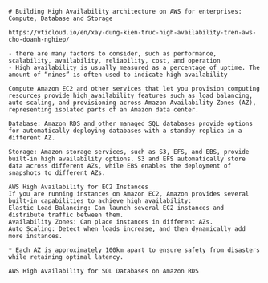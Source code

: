     # Building High Availability architecture on AWS for enterprises: Compute, Database and Storage 
    
    https://vticloud.io/en/xay-dung-kien-truc-high-availability-tren-aws-cho-doanh-nghiep/

    - there are many factors to consider, such as performance, scalability, availability, reliability, cost, and operation
    - High availability is usually measured as a percentage of uptime. The amount of “nines” is often used to indicate high availability

    Compute Amazon EC2 and other services that let you provision computing resources provide high availability features such as load balancing, auto-scaling, and provisioning across Amazon Availability Zones (AZ), representing isolated parts of an Amazon data center.

    Database: Amazon RDS and other managed SQL databases provide options for automatically deploying databases with a standby replica in a different AZ.

    Storage: Amazon storage services, such as S3, EFS, and EBS, provide built-in high availability options. S3 and EFS automatically store data across different AZs, while EBS enables the deployment of snapshots to different AZs.

    AWS High Availability for EC2 Instances
    If you are running instances on Amazon EC2, Amazon provides several built-in capabilities to achieve high availability:
    Elastic Load Balancing: Can launch several EC2 instances and distribute traffic between them.
    Availability Zones: Can place instances in different AZs.
    Auto Scaling: Detect when loads increase, and then dynamically add more instances.

    * Each AZ is approximately 100km apart to ensure safety from disasters while retaining optimal latency.

    AWS High Availability for SQL Databases on Amazon RDS